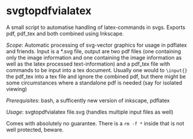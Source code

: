 # svgtopdfvialatex
A small script to automatise handling of latex-commands in svgs. Exports pdf, pdf_tex and both combined using Inkscape.

*Scope*: Automatic processing of svg-vector graphics for usage in pdflatex and friends. Input is a  *.svg file, output are two pdf files (one containing only the image information and one containing  the image information as well as the latex processed text-information) and a pdf_tex file with commands to be input into a tex document. Usually one would to  `\input{}` the pdf_tex into a tex file and ignore the combined pdf, but there might be some circumstances where a standalone pdf is needed (say for isolated viewing)


*Prerequisites*: bash, a sufficently new version of inkscape, pdflatex

*Usage*: svgtopdfvialatex file.svg (handles multiple input files as well)

Comes with absolutely no guarantee. There is a `rm -f *` inside that is not well protected, beware. 
